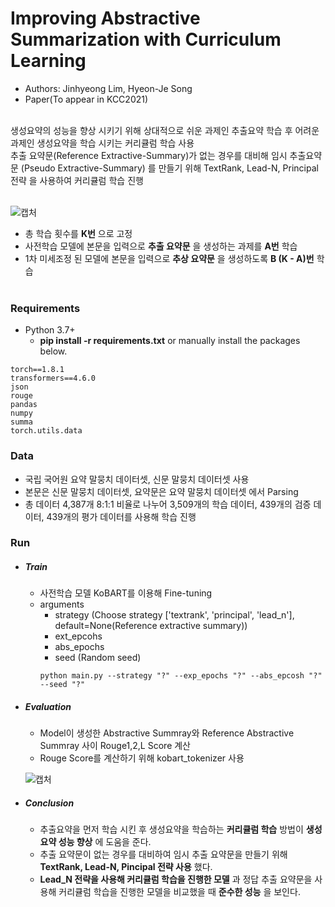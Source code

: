 # Improving Abstractive Summarization with Curriculum Learning
  + Authors: Jinhyeong Lim, Hyeon-Je Song
  + Paper(To appear in KCC2021)

<br>
생성요약의 성능을 향상 시키기 위해 상대적으로 쉬운 과제인 추출요약 학습 후 어려운 과제인 생성요약을 학습 시키는 커리큘럼 학습 사용 
  
<br>
추출 요약문(Reference Extractive-Summary)가 없는 경우를 대비해 임시 추출요약문 (Pseudo Extractive-Summary) 를 만들기 위해 TextRank, Lead-N, Principal 전략 을 사용하여 커리큘럼 학습 진행
<br>

<br> ![캡처](https://user-images.githubusercontent.com/64317686/119776563-0fbecd80-bf00-11eb-9225-56c05ec67844.JPG)
-  총 학습 횟수를 __K번__ 으로 고정
-  사전학습 모델에 본문을 입력으로 __추출 요약문__ 을 생성하는 과제를 __A번__ 학습
-  1차 미세조정 된 모델에 본문을 입력으로 __추상 요약문__ 을 생성하도록 __B (K - A)번__ 학습
<br><br>

### Requirements
- Python 3.7+
  - __pip install -r requirements.txt__ or manually install the packages below.
```
torch==1.8.1
transformers==4.6.0
json
rouge
pandas
numpy
summa
torch.utils.data
```
### Data
- 국립 국어원 요약 말뭉치 데이터셋, 신문 말뭉치 데이터셋 사용
- 본문은 신문 말뭉치 데이터셋, 요약문은 요약 말뭉치 데이터셋 에서 Parsing 
- 총 데이터 4,387개 8:1:1 비율로 나누어 3,509개의 학습 데이터, 439개의 검증 데이터, 439개의 평가 데이터를 사용해 학습 진행

### Run
- ##### Train 
  -  사전학습 모델 KoBART를 이용해 Fine-tuning
  -  arguments
      -  strategy (Choose strategy ['textrank', 'principal', 'lead_n'], default=None(Reference extractive summary))
      -  ext_epcohs
      -  abs_epochs
      -  seed (Random seed)
        ```
        python main.py --strategy "?" --exp_epochs "?" --abs_epcosh "?" --seed "?"
        ```
 - ##### Evaluation
    - Model이 생성한 Abstractive Summray와 Reference Abstractive Summray 사이 Rouge1,2,L Score 계산 
    - Rouge Score를 계산하기 위해 kobart_tokenizer 사용

    ![캡처](https://user-images.githubusercontent.com/64317686/120109519-b925ed80-c1a4-11eb-9dc6-bd451f0df4cb.JPG)
    
 - ##### Conclusion
    - 추출요약을 먼저 학습 시킨 후 생성요약을 학습하는 __커리큘럼 학습__ 방법이 __생성요약 성능 향상__ 에 도움을 준다.
    - 추출 요약문이 없는 경우를 대비하여 임시 추출 요약문을 만들기 위해 __TextRank, Lead-N, Pincipal 전략 사용__ 했다.
    - __Lead_N 전략을 사용해 커리큘럼 학습을 진행한 모델__ 과 정답 추출 요약문을 사용해 커리큘럼 학습을 진행한 모델을 비교했을 때 __준수한 성능__ 을 보인다.

